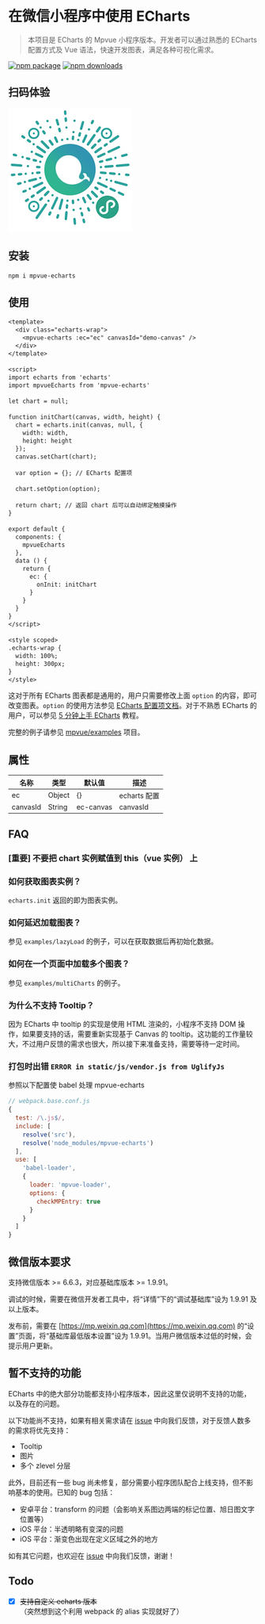 # 在微信小程序中使用 ECharts

> 本项目是 ECharts 的 Mpvue 小程序版本。开发者可以通过熟悉的 ECharts 配置方式及 Vue 语法，快速开发图表，满足各种可视化需求。

[![npm package](https://img.shields.io/npm/v/mpvue-echarts.svg)](https://npmjs.org/package/mpvue-echarts)
[![npm downloads](https://img.shields.io/npm/dm/mpvue-echarts.svg)](https://npmjs.org/package/mpvue-echarts)


## 扫码体验
![小程序码](./static/qrcode.jpg)


## 安装

``` bash
npm i mpvue-echarts
```


## 使用
``` vue
<template>
  <div class="echarts-wrap">
    <mpvue-echarts :ec="ec" canvasId="demo-canvas" />
  </div>
</template>

<script>
import echarts from 'echarts'
import mpvueEcharts from 'mpvue-echarts'

let chart = null;

function initChart(canvas, width, height) {
  chart = echarts.init(canvas, null, {
    width: width,
    height: height
  });
  canvas.setChart(chart);

  var option = {}; // ECharts 配置项

  chart.setOption(option);

  return chart; // 返回 chart 后可以自动绑定触摸操作
}

export default {
  components: {
    mpvueEcharts
  },
  data () {
    return {
      ec: {
        onInit: initChart
      }
    }
  }
}
</script>

<style scoped>
.echarts-wrap {
  width: 100%;
  height: 300px;
}
</style>

```

这对于所有 ECharts 图表都是通用的，用户只需要修改上面 `option` 的内容，即可改变图表。`option` 的使用方法参见 [ECharts 配置项文档](http://echarts.baidu.com/option.html)。对于不熟悉 ECharts 的用户，可以参见 [5 分钟上手 ECharts](http://echarts.baidu.com/tutorial.html#5%20%E5%88%86%E9%92%9F%E4%B8%8A%E6%89%8B%20ECharts) 教程。

完整的例子请参见 [mpvue/examples](https://github.com/mpvue/examples/tree/master/mpvue-echarts) 项目。


## 属性

| 名称        | 类型           | 默认值         | 描述           |
| ------------|--------------- | ------------- | ------------- |
| ec          | Object         | {}            | echarts 配置  |
| canvasId    | String         | ec-canvas     | canvasId      |


## FAQ

### [重要] 不要把 chart 实例赋值到 this（vue 实例） 上

### 如何获取图表实例？

`echarts.init` 返回的即为图表实例。

### 如何延迟加载图表？

参见 `examples/lazyLoad` 的例子，可以在获取数据后再初始化数据。 

### 如何在一个页面中加载多个图表？

参见 `examples/multiCharts` 的例子。

### 为什么不支持 Tooltip？

因为 ECharts 中 tooltip 的实现是使用 HTML 渲染的，小程序不支持 DOM 操作，如果要支持的话，需要重新实现基于 Canvas 的 tooltip。这功能的工作量较大，不过用户反馈的需求也很大，所以接下来准备支持，需要等待一定时间。

### 打包时出错 `ERROR in static/js/vendor.js from UglifyJs`

参照以下配置使 babel 处理 mpvue-echarts
``` js
// webpack.base.conf.js
{
  test: /\.js$/,
  include: [
    resolve('src'),
    resolve('node_modules/mpvue-echarts')
  ],
  use: [
    'babel-loader',
    {
      loader: 'mpvue-loader',
      options: {
        checkMPEntry: true
      }
    }
  ]
}
```


## 微信版本要求

支持微信版本 >= 6.6.3，对应基础库版本 >= 1.9.91。

调试的时候，需要在微信开发者工具中，将“详情”下的“调试基础库”设为 1.9.91 及以上版本。

发布前，需要在 [https://mp.weixin.qq.com](https://mp.weixin.qq.com) 的“设置”页面，将“基础库最低版本设置”设为 1.9.91。当用户微信版本过低的时候，会提示用户更新。


## 暂不支持的功能

ECharts 中的绝大部分功能都支持小程序版本，因此这里仅说明不支持的功能，以及存在的问题。

以下功能尚不支持，如果有相关需求请在 [issue](https://github.com/ecomfe/echarts-for-weixin/issues) 中向我们反馈，对于反馈人数多的需求将优先支持：

- Tooltip
- 图片
- 多个 zlevel 分层

此外，目前还有一些 bug 尚未修复，部分需要小程序团队配合上线支持，但不影响基本的使用。已知的 bug 包括：

- 安卓平台：transform 的问题（会影响关系图边两端的标记位置、旭日图文字位置等）
- iOS 平台：半透明略有变深的问题
- iOS 平台：渐变色出现在定义区域之外的地方

如有其它问题，也欢迎在 [issue](https://github.com/ecomfe/echarts-for-weixin/issues) 中向我们反馈，谢谢！


## Todo

- [x]  ~~支持自定义 echarts 版本~~（突然想到这个利用 webpack 的 alias 实现就好了）

